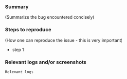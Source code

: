 ### Summary
(Summarize the bug encountered concisely)

### Steps to reproduce
(How one can reproduce the issue - this is very important)
- step 1

### Relevant logs and/or screenshots

```
Relevant logs
```